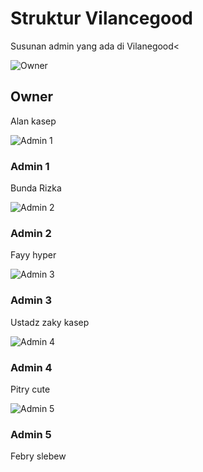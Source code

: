 <!DOCTYPE http-equiv="" ml>
<html lang="en">
<head>
  <meta charset="UTF-8">
  <meta name="viewport" content="width=device-width, initial-scale=1.0">
  <title>Struktur Organisasi</title>
  <link href="https://cdn.jsdelivr.net/npm/bootstrap@5.3.0/dist/css/bootstrap.min.css" rel="stylesheet">
  <link rel="stylesheet" href="style.css">
</head>
<body>
  <div class="container text-center my-5">
    <h1 class="text-primary fw-bold">Struktur Vilancegood</h1>
    <p class="text-muted mb-5">Susunan admin yang ada di Vilanegood< 
      <!-- Owner -->
    <div class="row justify-content-center mb-5">
      <div class="col-lg-8">
        <div class="card owner-card shadow position-relative">
          <img src="IMG-20250110-WA0402.jpg" class="card-img-top rounded-circle mx-auto d-block mt-3" alt="Owner">
          <div class="card-body">
            <h2 class="card-title">Owner</h2>
            <p class="card-text fw-bold">Alan kasep</p>
          </div>
        </div>
      </div>
    </div>
  <!-- Admins -->
    <div class="row justify-content-center g-4">
      <!-- Admin 1 -->
      <div class="col-md-4 col-lg-3">
        <div class="card admin-card shadow h-100">
          <img src="Rizka.jpg" class="card-img-top rounded-circle mx-auto d-block mt-3" alt="Admin 1">
          <div class="card-body">
            <h3 class="card-title">Admin 1</h3>
            <p class="card-text fw-bold">Bunda Rizka</p>
          </div>
        </div>
      </div>
      <!-- Admin 2 -->
      <div class="col-md-4 col-lg-3">
        <div class="card admin-card shadow h-100">
          <img src="Fayy.jpg" class="card-img-top rounded-circle mx-auto d-block mt-3" alt="Admin 2">
          <div class="card-body">
            <h3 class="card-title">Admin 2</h3>
            <p class="card-text fw-bold">Fayy hyper</p>
          </div>
        </div>
      </div>
      <!-- Admin 3 -->
      <div class="col-md-4 col-lg-3">
        <div class="card admin-card shadow h-100">
          <img src="Zaky.jpg" class="card-img-top rounded-circle mx-auto d-block mt-3" alt="Admin 3">
          <div class="card-body">
            <h3 class="card-title">Admin 3</h3>
            <p class="card-text fw-bold">Ustadz zaky kasep</p>
          </div>
        </div>
      </div>
      <!-- Admin 4 -->
      <div class="col-md-4 col-lg-3">
        <div class="card admin-card shadow h-100">
          <img src="pitri.jpg" class="card-img-top rounded-circle mx-auto d-block mt-3" alt="Admin 4">
          <div class="card-body">
            <h3 class="card-title">Admin 4</h3>
            <p class="card-text fw-bold">Pitry cute</p>
          </div>
        </div>
      </div>
      <!-- Admin 5 -->
      <div class="col-md-4 col-lg-3">
        <div class="card admin-card shadow h-100">
          <img src="Febry.jpg" class="card-img-top rounded-circle mx-auto d-block mt-3" alt="Admin 5">
          <div class="card-body">
            <h3 class="card-title">Admin 5</h3>
            <p class="card-text fw-bold">Febry slebew</p>
          </div>
        </div>
      </div>
    </div>
  </div>
</body>
</html>
